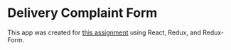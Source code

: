 # Delivery Complaint Form

This app was created for [this assignment](https://courses.thinkful.com/dev-301v1/assignment/2.9.1) using React, Redux, and Redux-Form.
